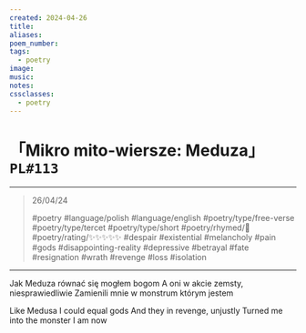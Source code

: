 ```yaml
---
created: 2024-04-26
title:
aliases:
poem_number:
tags:
  - poetry
image:
music:
notes:
cssclasses:
  - poetry
---
```

# 「Mikro mito-wiersze: Meduza」 `PL#113`

---

> 26/04/24
> 
> #poetry 
> #language/polish #language/english 
> #poetry/type/free-verse #poetry/type/tercet #poetry/type/short 
> #poetry/rhymed/🔴 
> #poetry/rating/✨✨✨✨✨ 
> #despair #existential #melancholy #pain #gods #disappointing-reality #depressive #betrayal #fate #resignation #wrath #revenge #loss #isolation 

---

Jak Meduza równać się mogłem bogom
A oni w akcie zemsty, niesprawiedliwie
Zamienili mnie w monstrum którym jestem

Like Medusa I could equal gods
And they in revenge, unjustly
Turned me into the monster I am now
